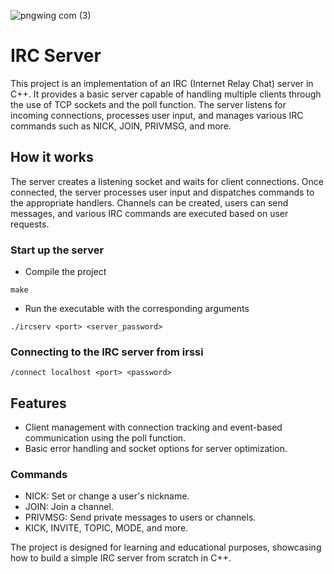 ![pngwing com (3)](https://github.com/user-attachments/assets/4d8b9690-dbb9-4d8f-9a51-79a59d18b6e9)

# IRC Server
This project is an implementation of an IRC (Internet Relay Chat) server in C++. It provides a basic server capable of handling multiple clients through the use of TCP sockets and the poll function. The server listens for incoming connections, processes user input, and manages various IRC commands such as NICK, JOIN, PRIVMSG, and more.

## How it works
The server creates a listening socket and waits for client connections. Once connected, the server processes user input and dispatches commands to the appropriate handlers. Channels can be created, users can send messages, and various IRC commands are executed based on user requests.

### Start up the server
* Compile the project
```
make
```
* Run the executable with the corresponding arguments
```
./ircserv <port> <server_password>
```

### Connecting to the IRC server from irssi
```
/connect localhost <port> <password>
```

## Features
* Client management with connection tracking and event-based communication using the poll function.
* Basic error handling and socket options for server optimization.
### Commands
* NICK: Set or change a user's nickname.
* JOIN: Join a channel.
* PRIVMSG: Send private messages to users or channels.
* KICK, INVITE, TOPIC, MODE, and more.

The project is designed for learning and educational purposes, showcasing how to build a simple IRC server from scratch in C++.
